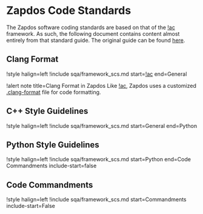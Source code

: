 # Zapdos Code Standards

The Zapdos software coding standards are based on that of the [!ac](MOOSE) framework. As such, the
following document contains content almost entirely from that standard guide. The original guide can
be found [here](sqa/framework_scs.md).

## Clang Format

!style halign=left
!include sqa/framework_scs.md start=[!ac](MOOSE) end=General

!alert note title=Clang Format in Zapdos
Like [!ac](MOOSE), Zapdos uses a customized [.clang-format](https://github.com/shannon-lab/zapdos/blob/master/.clang-format)
file for code formatting.

## C++ Style Guidelines

!style halign=left
!include sqa/framework_scs.md start=General end=Python

## Python Style Guidelines

!style halign=left
!include sqa/framework_scs.md start=Python end=Code Commandments include-start=false

## Code Commandments

!style halign=left
!include sqa/framework_scs.md start=Commandments include-start=False
